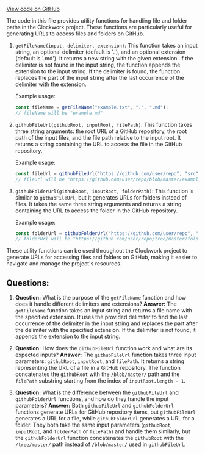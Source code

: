 [View code on GitHub](https://github.com/context-labs/autodoc/blob/master/src/cli/utils/FileUtil.ts)

The code in this file provides utility functions for handling file and folder paths in the Clockwork project. These functions are particularly useful for generating URLs to access files and folders on GitHub.

1. `getFileName(input, delimiter, extension)`: This function takes an input string, an optional delimiter (default is '.'), and an optional extension (default is '.md'). It returns a new string with the given extension. If the delimiter is not found in the input string, the function appends the extension to the input string. If the delimiter is found, the function replaces the part of the input string after the last occurrence of the delimiter with the extension.

   Example usage:

   ```javascript
   const fileName = getFileName("example.txt", ".", ".md");
   // fileName will be "example.md"
   ```

2. `githubFileUrl(githubRoot, inputRoot, filePath)`: This function takes three string arguments: the root URL of a GitHub repository, the root path of the input files, and the file path relative to the input root. It returns a string containing the URL to access the file in the GitHub repository.

   Example usage:

   ```javascript
   const fileUrl = githubFileUrl("https://github.com/user/repo", "src", "src/example.md");
   // fileUrl will be "https://github.com/user/repo/blob/master/example.md"
   ```

3. `githubFolderUrl(githubRoot, inputRoot, folderPath)`: This function is similar to `githubFileUrl`, but it generates URLs for folders instead of files. It takes the same three string arguments and returns a string containing the URL to access the folder in the GitHub repository.

   Example usage:

   ```javascript
   const folderUrl = githubFolderUrl("https://github.com/user/repo", "src", "src/folder");
   // folderUrl will be "https://github.com/user/repo/tree/master/folder"
   ```

These utility functions can be used throughout the Clockwork project to generate URLs for accessing files and folders on GitHub, making it easier to navigate and manage the project's resources.
## Questions: 
 1. **Question:** What is the purpose of the `getFileName` function and how does it handle different delimiters and extensions?
   **Answer:** The `getFileName` function takes an input string and returns a file name with the specified extension. It uses the provided delimiter to find the last occurrence of the delimiter in the input string and replaces the part after the delimiter with the specified extension. If the delimiter is not found, it appends the extension to the input string.

2. **Question:** How does the `githubFileUrl` function work and what are its expected inputs?
   **Answer:** The `githubFileUrl` function takes three input parameters: `githubRoot`, `inputRoot`, and `filePath`. It returns a string representing the URL of a file in a GitHub repository. The function concatenates the `githubRoot` with the `/blob/master/` path and the `filePath` substring starting from the index of `inputRoot.length - 1`.

3. **Question:** What is the difference between the `githubFileUrl` and `githubFolderUrl` functions, and how do they handle the input parameters?
   **Answer:** Both `githubFileUrl` and `githubFolderUrl` functions generate URLs for GitHub repository items, but `githubFileUrl` generates a URL for a file, while `githubFolderUrl` generates a URL for a folder. They both take the same input parameters (`githubRoot`, `inputRoot`, and `folderPath` or `filePath`) and handle them similarly, but the `githubFolderUrl` function concatenates the `githubRoot` with the `/tree/master/` path instead of `/blob/master/` used in `githubFileUrl`.